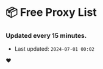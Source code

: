 # :package: Free Proxy List
### Updated every 15 minutes.

- Last updated: `2024-07-01 00:02`

:heart:
